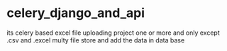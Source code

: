 # celery_django_and_api
its celery based excel file uploading project  one or more and only except  .csv and .excel
multy file store and add the data in data base
